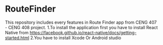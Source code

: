 # RouteFinder
This repository includes every features in Route Finder app from CENG 407 - CENG 408 project.
1.To install the application first you have to install React Native from https://facebook.github.io/react-native/docs/getting-started.html
2.You have to install Xcode Or Android studio
